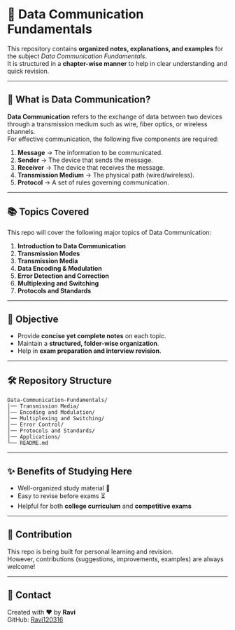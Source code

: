 # 📡 Data Communication Fundamentals

This repository contains **organized notes, explanations, and examples** for the subject *Data Communication Fundamentals*.  
It is structured in a **chapter-wise manner** to help in clear understanding and quick revision.  

---

## 🔑 What is Data Communication?
**Data Communication** refers to the exchange of data between two devices through a transmission medium such as wire, fiber optics, or wireless channels.  
For effective communication, the following five components are required:
1. **Message** → The information to be communicated.  
2. **Sender** → The device that sends the message.  
3. **Receiver** → The device that receives the message.  
4. **Transmission Medium** → The physical path (wired/wireless).  
5. **Protocol** → A set of rules governing communication.  

---

## 📚 Topics Covered
This repo will cover the following major topics of Data Communication:

1. **Introduction to Data Communication**  
2. **Transmission Modes**  
3. **Transmission Media**  
4. **Data Encoding & Modulation**  
5. **Error Detection and Correction**  
6. **Multiplexing and Switching**  
7. **Protocols and Standards**  

---

## 🎯 Objective
- Provide **concise yet complete notes** on each topic.  
- Maintain a **structured, folder-wise organization**.  
- Help in **exam preparation and interview revision**.  

---

## 🛠 Repository Structure
```
Data-Communication-Fundamentals/
│── Transmission Media/
│── Encoding and Modulation/
│── Multiplexing and Switching/
│── Error Control/
│── Protocols and Standards/
│── Applications/
└── README.md
```

---

## ✨ Benefits of Studying Here
- Well-organized study material 📑  
- Easy to revise before exams ⏳  
- Helpful for both **college curriculum** and **competitive exams**  

---

## 📌 Contribution
This repo is being built for personal learning and revision.  
However, contributions (suggestions, improvements, examples) are always welcome!  

---

## 📧 Contact
Created with ❤️ by **Ravi**  
GitHub: [Ravi120316](https://github.com/Ravi120316)

